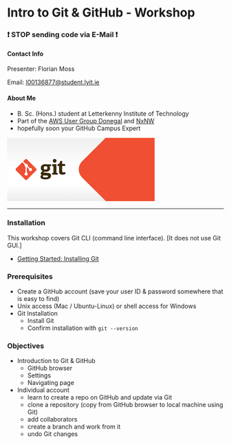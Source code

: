 


# Intro to Git & GitHub -  Workshop

### :exclamation: STOP sending code via E-Mail :exclamation:

#### Contact Info
Presenter:  Florian Moss 

Email:   l00136877@student.lyit.ie 

#### About Me
* B. Sc. (Hons.) student at Letterkenny Institute of Technology
* Part of the [AWS User Group Donegal](https://www.meetup.com/AWS-User-Group-Donegal/) and [NxNW](https://www.meetup.com/North-by-Northwest-Tech-Meetup/)
* hopefully soon your GitHub Campus Expert

![git logo](images/git.png)

---
### Installation
This workshop covers Git CLI (command line interface).  [It does not use Git GUI.]  
* [Getting Started:  Installing Git](https://git-scm.com/book/en/v2/Getting-Started-Installing-Git)

### Prerequisites
* Create a GitHub account (save your user ID & password somewhere that is easy to find)
* Unix access (Mac / Ubuntu-Linux) or shell access for Windows
* Git Installation
  - Install Git
  - Confirm installation with `git --version`

### Objectives
* Introduction to Git & GitHub
     - GitHub browser
     - Settings
     - Navigating page
* Individual account  
     - learn to create a repo on GitHub and update via Git
     - clone a repository (copy from GitHub browser to local machine using Git)
     - add collaborators 
     - create a branch and work from it
     - undo Git changes

     
 
